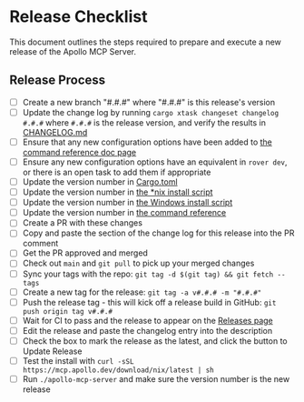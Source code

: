 # Release Checklist

This document outlines the steps required to prepare and execute a new release of the Apollo MCP Server.

## Release Process

- [ ] Create a new branch "#.#.#" where "#.#.#" is this release's version
- [ ] Update the change log by running `cargo xtask changeset changelog #.#.#` where `#.#.#` is the release version, and verify the results in [CHANGELOG.md](./CHANGELOG.md)
- [ ] Ensure that any new configuration options have been added to [the command reference doc page](./docs/source/command-reference.mdx)
- [ ] Ensure any new configuration options have an equivalent in `rover dev`, or there is an open task to add them if appropriate
- [ ] Update the version number in [Cargo.toml](./Cargo.toml)
- [ ] Update the version number in [the \*nix install script](./scripts/nix/install.sh)
- [ ] Update the version number in [the Windows install script](./scripts/windows/install.ps1)
- [ ] Update the version number in [the command reference](./docs/source/command-reference.mdx)
- [ ] Create a PR with these changes
- [ ] Copy and paste the section of the change log for this release into the PR comment
- [ ] Get the PR approved and merged
- [ ] Check out `main` and `git pull` to pick up your merged changes
- [ ] Sync your tags with the repo: `git tag -d $(git tag) && git fetch --tags`
- [ ] Create a new tag for the release: `git tag -a v#.#.# -m "#.#.#"`
- [ ] Push the release tag - this will kick off a release build in GitHub: `git push origin tag v#.#.#`
- [ ] Wait for CI to pass and the release to appear on the [Releases page](https://github.com/apollographql/apollo-mcp-server/releases)
- [ ] Edit the release and paste the changelog entry into the description
- [ ] Check the box to mark the release as the latest, and click the button to Update Release
- [ ] Test the install with `curl -sSL https://mcp.apollo.dev/download/nix/latest | sh`
- [ ] Run `./apollo-mcp-server` and make sure the version number is the new release
